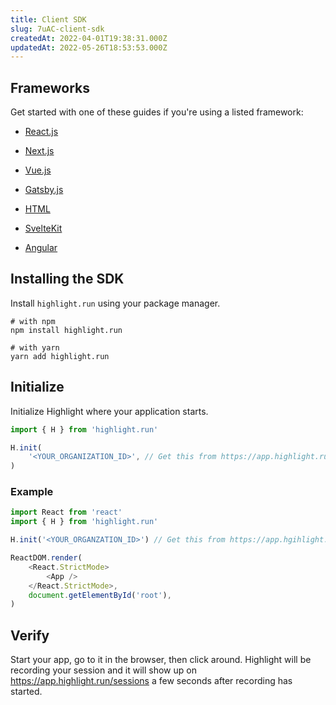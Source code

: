 ```yaml
---
title: Client SDK
slug: 7uAC-client-sdk
createdAt: 2022-04-01T19:38:31.000Z
updatedAt: 2022-05-26T18:53:53.000Z
---
```


## Frameworks

Get started with one of these guides if you're using a listed framework:

-   [React.js](/getting-started/client-sdk/reactjs)

-   [Next.js](/getting-started/client-sdk/nextjs)

-   [Vue.js](/getting-started/client-sdk/vuejs)

-   [Gatsby.js](/getting-started/client-sdk/gatsbyjs)

-   [HTML](/getting-started/client-sdk/html)

-   [SvelteKit](/getting-started/client-sdk/sveltekit)

-   [Angular](/getting-started/client-sdk/angular)

## Installing the SDK

Install `highlight.run` using your package manager.

```shell
# with npm
npm install highlight.run

# with yarn
yarn add highlight.run
```

## Initialize

Initialize Highlight where your application starts.

```typescript
import { H } from 'highlight.run'

H.init(
	'<YOUR_ORGANIZATION_ID>', // Get this from https://app.highlight.run/setup
)
```

### Example

```typescript
import React from 'react'
import { H } from 'highlight.run'

H.init('<YOUR_ORGANZATION_ID>') // Get this from https://app.hgihlight.run/setup

ReactDOM.render(
	<React.StrictMode>
		<App />
	</React.StrictMode>,
	document.getElementById('root'),
)
```

## Verify

Start your app, go to it in the browser, then click around. Highlight will be recording your session and it will show up on <https://app.highlight.run/sessions> a few seconds after recording has started.
